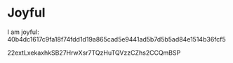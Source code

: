 # Joyful

I am joyful: 40b4dc1617c9fa18f74fdd1d19a865cad5e9441ad5b7d5b5ad84e1514b36fcf5


22extLxekaxhkSB27HrwXsr7TQzHuTQVzzCZhs2CCQmBSP